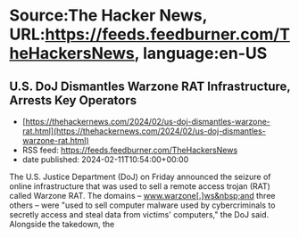 # Source:The Hacker News, URL:https://feeds.feedburner.com/TheHackersNews, language:en-US

## U.S. DoJ Dismantles Warzone RAT Infrastructure, Arrests Key Operators
 - [https://thehackernews.com/2024/02/us-doj-dismantles-warzone-rat.html](https://thehackernews.com/2024/02/us-doj-dismantles-warzone-rat.html)
 - RSS feed: https://feeds.feedburner.com/TheHackersNews
 - date published: 2024-02-11T10:54:00+00:00

The U.S. Justice Department (DoJ) on Friday announced the seizure of online infrastructure that was used to sell a remote access trojan (RAT) called&nbsp;Warzone RAT.
The domains –&nbsp;www.warzone[.]ws&nbsp;and three others – were "used to sell computer malware used by cybercriminals to secretly access and steal data from victims' computers," the DoJ&nbsp;said.
Alongside the takedown, the


